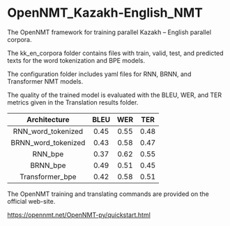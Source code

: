 # OpenNMT_Kazakh-English_NMT

The OpenNMT framework for training parallel Kazakh – English parallel corpora.

The kk_en_corpora folder contains files with train, valid, test, and predicted texts for the word tokenization and BPE models.

The configuration folder includes yaml files for RNN, BRNN, and Transformer NMT models.

The quality of the trained model is evaluated with the BLEU, WER, and TER metrics given in the Translation results folder.

Architecture | BLEU | WER | TER | 
| :---:   | :---: | :---: | :---: |
RNN_word_tokenized | 0.45 | 0.55 | 0.48 | 
BRNN_word_tokenized | 0.43 | 0.58 | 0.47 | 
RNN_bpe| 0.37 | 0.62 | 0.55 |
BRNN_bpe | 0.49 | 0.51 | 0.45 |
Transformer_bpe | 0.42 | 0.58 | 0.51 |

The OpenNMT training and translating commands are provided on the official web-site.

https://opennmt.net/OpenNMT-py/quickstart.html
